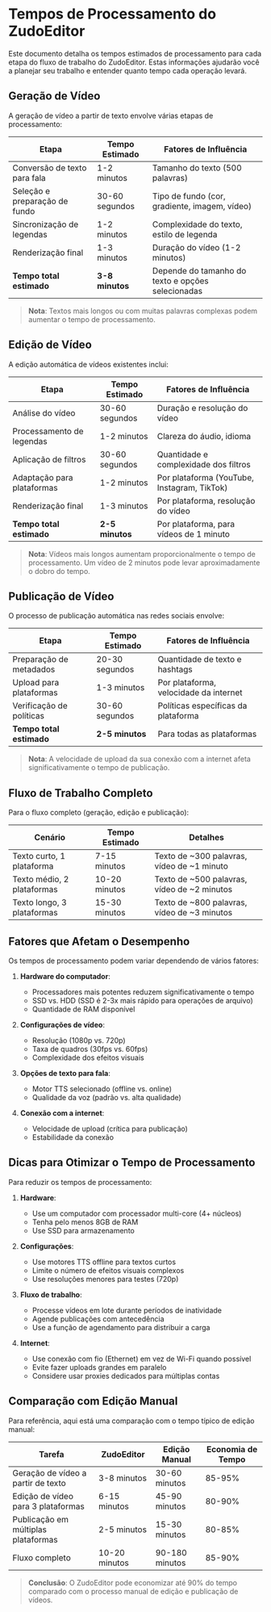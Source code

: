 # Tempos de Processamento do ZudoEditor

Este documento detalha os tempos estimados de processamento para cada etapa do fluxo de trabalho do ZudoEditor. Estas informações ajudarão você a planejar seu trabalho e entender quanto tempo cada operação levará.

## Geração de Vídeo

A geração de vídeo a partir de texto envolve várias etapas de processamento:

| Etapa | Tempo Estimado | Fatores de Influência |
|-------|----------------|------------------------|
| Conversão de texto para fala | 1-2 minutos | Tamanho do texto (500 palavras) |
| Seleção e preparação de fundo | 30-60 segundos | Tipo de fundo (cor, gradiente, imagem, vídeo) |
| Sincronização de legendas | 1-2 minutos | Complexidade do texto, estilo de legenda |
| Renderização final | 1-3 minutos | Duração do vídeo (1-2 minutos) |
| **Tempo total estimado** | **3-8 minutos** | Depende do tamanho do texto e opções selecionadas |

> **Nota**: Textos mais longos ou com muitas palavras complexas podem aumentar o tempo de processamento.

## Edição de Vídeo

A edição automática de vídeos existentes inclui:

| Etapa | Tempo Estimado | Fatores de Influência |
|-------|----------------|------------------------|
| Análise do vídeo | 30-60 segundos | Duração e resolução do vídeo |
| Processamento de legendas | 1-2 minutos | Clareza do áudio, idioma |
| Aplicação de filtros | 30-60 segundos | Quantidade e complexidade dos filtros |
| Adaptação para plataformas | 1-2 minutos | Por plataforma (YouTube, Instagram, TikTok) |
| Renderização final | 1-3 minutos | Por plataforma, resolução do vídeo |
| **Tempo total estimado** | **2-5 minutos** | Por plataforma, para vídeos de 1 minuto |

> **Nota**: Vídeos mais longos aumentam proporcionalmente o tempo de processamento. Um vídeo de 2 minutos pode levar aproximadamente o dobro do tempo.

## Publicação de Vídeo

O processo de publicação automática nas redes sociais envolve:

| Etapa | Tempo Estimado | Fatores de Influência |
|-------|----------------|------------------------|
| Preparação de metadados | 20-30 segundos | Quantidade de texto e hashtags |
| Upload para plataformas | 1-3 minutos | Por plataforma, velocidade da internet |
| Verificação de políticas | 30-60 segundos | Políticas específicas da plataforma |
| **Tempo total estimado** | **2-5 minutos** | Para todas as plataformas |

> **Nota**: A velocidade de upload da sua conexão com a internet afeta significativamente o tempo de publicação.

## Fluxo de Trabalho Completo

Para o fluxo completo (geração, edição e publicação):

| Cenário | Tempo Estimado | Detalhes |
|---------|----------------|----------|
| Texto curto, 1 plataforma | 7-15 minutos | Texto de ~300 palavras, vídeo de ~1 minuto |
| Texto médio, 2 plataformas | 10-20 minutos | Texto de ~500 palavras, vídeo de ~2 minutos |
| Texto longo, 3 plataformas | 15-30 minutos | Texto de ~800 palavras, vídeo de ~3 minutos |

## Fatores que Afetam o Desempenho

Os tempos de processamento podem variar dependendo de vários fatores:

1. **Hardware do computador**:
   - Processadores mais potentes reduzem significativamente o tempo
   - SSD vs. HDD (SSD é 2-3x mais rápido para operações de arquivo)
   - Quantidade de RAM disponível

2. **Configurações de vídeo**:
   - Resolução (1080p vs. 720p)
   - Taxa de quadros (30fps vs. 60fps)
   - Complexidade dos efeitos visuais

3. **Opções de texto para fala**:
   - Motor TTS selecionado (offline vs. online)
   - Qualidade da voz (padrão vs. alta qualidade)

4. **Conexão com a internet**:
   - Velocidade de upload (crítica para publicação)
   - Estabilidade da conexão

## Dicas para Otimizar o Tempo de Processamento

Para reduzir os tempos de processamento:

1. **Hardware**:
   - Use um computador com processador multi-core (4+ núcleos)
   - Tenha pelo menos 8GB de RAM
   - Use SSD para armazenamento

2. **Configurações**:
   - Use motores TTS offline para textos curtos
   - Limite o número de efeitos visuais complexos
   - Use resoluções menores para testes (720p)

3. **Fluxo de trabalho**:
   - Processe vídeos em lote durante períodos de inatividade
   - Agende publicações com antecedência
   - Use a função de agendamento para distribuir a carga

4. **Internet**:
   - Use conexão com fio (Ethernet) em vez de Wi-Fi quando possível
   - Evite fazer uploads grandes em paralelo
   - Considere usar proxies dedicados para múltiplas contas

## Comparação com Edição Manual

Para referência, aqui está uma comparação com o tempo típico de edição manual:

| Tarefa | ZudoEditor | Edição Manual | Economia de Tempo |
|--------|------------|---------------|-------------------|
| Geração de vídeo a partir de texto | 3-8 minutos | 30-60 minutos | 85-95% |
| Edição de vídeo para 3 plataformas | 6-15 minutos | 45-90 minutos | 80-90% |
| Publicação em múltiplas plataformas | 2-5 minutos | 15-30 minutos | 80-85% |
| Fluxo completo | 10-20 minutos | 90-180 minutos | 85-90% |

> **Conclusão**: O ZudoEditor pode economizar até 90% do tempo comparado com o processo manual de edição e publicação de vídeos.
